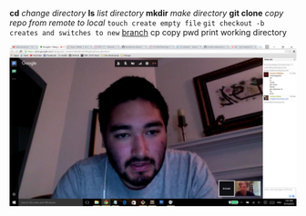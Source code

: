 **cd** *change directory*
**ls** *list directory*
**mkdir** *make directory*
**git clone** *copy repo from remote to local*
`touch create empty file`
`git checkout -b creates and switches to new` 
[branch](https://google.com)
cp copy
pwd print working directory

![screenshot](screenshotgps1.png)